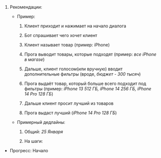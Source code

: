 1. Рекомендации:
   
   - Пример:
     
     1. Клиент приходит и нажимает на начало диалога
     
     2. Бот спрашивает чего хочет клиент
     
     3. Клиент называет товар (пример: iPhone)
     
     4. Прога выводит товары, которые подходят (пример: *все iPhone в магазе*)
     
     5. Дальше, клиент голосом(или вручную) вводит дополнительные фильтры (вроде, *бюджет - 300 тысяч*)
     
     6. Прога выдаёт товар, который больше всего подходит под фильтры (пример: *iPhone 13 512 ГБ, iPhone 14 256 ГБ, iPhone 14 Pro 128 ГБ*)
     
     7. Дальше клиент просит лучший из товаров
     
     8. Прога выдаст лучший (*iPhone 14 Pro 128 ГБ*)
   
   - Примерный дедлайны: 
     
     1. Общий: _25 Января_
     
     2. На шаги: 
- Прогресс: Начало
